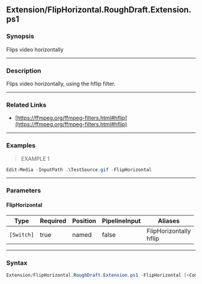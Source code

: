 Extension/FlipHorizontal.RoughDraft.Extension.ps1
-------------------------------------------------

### Synopsis
Flips video horizontally

---

### Description

Flips video horizontally, using the hflip filter.

---

### Related Links
* [https://ffmpeg.org/ffmpeg-filters.html#hflip](https://ffmpeg.org/ffmpeg-filters.html#hflip)

---

### Examples
> EXAMPLE 1

```PowerShell
Edit-Media -InputPath .\TestSource.gif -FlipHorizontal
```

---

### Parameters
#### **FlipHorizontal**

|Type      |Required|Position|PipelineInput|Aliases                   |
|----------|--------|--------|-------------|--------------------------|
|`[Switch]`|true    |named   |false        |FlipHorizontally<br/>hflip|

---

### Syntax
```PowerShell
Extension/FlipHorizontal.RoughDraft.Extension.ps1 -FlipHorizontal [<CommonParameters>]
```
